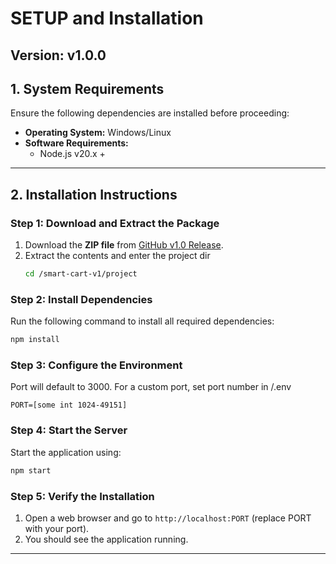 # SETUP and Installation

## Version: v1.0.0  

## 1. System Requirements  
Ensure the following dependencies are installed before proceeding:  

- **Operating System:** Windows/Linux
- **Software Requirements:**  
  - Node.js v20.x +  

---

## 2. Installation Instructions  

### **Step 1: Download and Extract the Package**  
1. Download the **ZIP file** from [GitHub v1.0 Release](https://github.com/NicholasGraalum/CS362-Project/releases/tag/v1.0.0).  
2. Extract the contents and enter the project dir
   ```sh 
   cd /smart-cart-v1/project
   ```

### **Step 2: Install Dependencies**  
Run the following command to install all required dependencies:  
```sh
npm install
```

### **Step 3: Configure the Environment** 
Port will default to 3000.
For a custom port, set port number in /.env
```
PORT=[some int 1024-49151]
```

### **Step 4: Start the Server**  
Start the application using:  
```sh
npm start
```

### **Step 5: Verify the Installation**  
1. Open a web browser and go to `http://localhost:PORT` (replace PORT with your port).  
2. You should see the application running.  

---

